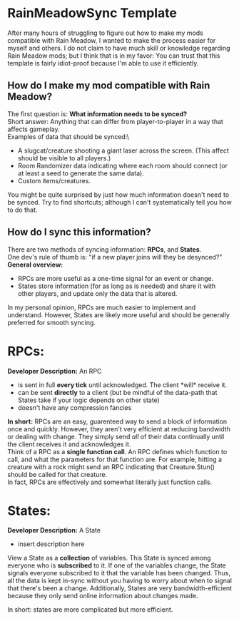 # RainMeadowSync Template

After many hours of struggling to figure out how to make my mods compatible with Rain Meadow, I wanted to make the process easier for myself and others.
I do not claim to have much skill or knowledge regarding Rain Meadow mods; but I think that is in my favor: You can trust that this template is fairly idiot-proof because I'm able to use it efficiently.

## How do I make my mod compatible with Rain Meadow?

The first question is: **What information needs to be synced?**\
Short answer: Anything that can differ from player-to-player in a way that affects gameplay.\
Examples of data that should be synced:\
* A slugcat/creature shooting a giant laser across the screen. (This affect should be visible to all players.)
* Room Randomizer data indicating where each room should connect (or at least a seed to generate the same data).
* Custom items/creatures.

You might be quite surprised by just how much information doesn't need to be synced.
Try to find shortcuts; although I can't systematically tell you how to do that.

## How do I sync this information?

There are two methods of syncing information: **RPCs**, and **States**.\
One dev's rule of thumb is: "if a new player joins will they be desynced?"\
**General overview:**
* RPCs are more useful as a one-time signal for an event or change.
* States store information (for as long as is needed) and share it with other players, and update only the data that is altered.

In my personal opinion, RPCs are much easier to implement and understand. However, States are likely more useful and should be generally preferred for smooth syncing.

# RPCs:
**Developer Description:** An RPC
* is sent in full **every tick** until acknowledged. The client \*will\* receive it.
* can be sent **directly** to a client (but be mindful of the data-path that States take if your logic depends on other state)
* doesn't have any compression fancies

**In short:** RPCs are an easy, guarenteed way to send a block of information once and quickly.
However, they aren't very efficient at reducing bandwidth or dealing with change.
They simply send _all_ of their data continually until the client receives it and acknowledges it.\
Think of a RPC as a **single function call**.
An RPC defines which function to call, and what the parameters for that function are.
For example, hitting a creature with a rock might send an RPC indicating that Creature.Stun() should be called for that creature.\
In fact, RPCs are effectively and somewhat literally just function calls.

# States:
**Developer Description:** A State
* insert description here

View a State as a **collection** of variables.
This State is synced among everyone who is **subscribed** to it.
If one of the variables change, the State signals everyone subscribed to it that the variable has been changed.
Thus, all the data is kept in-sync without you having to worry about when to signal that there's been a change.
Additionally, States are very bandwidth-efficient because they only send online information about changes made.

In short: states are more complicated but more efficient.
